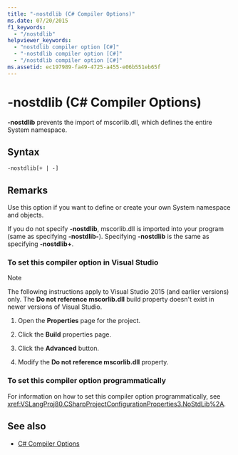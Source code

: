 ```yaml
---
title: "-nostdlib (C# Compiler Options)"
ms.date: 07/20/2015
f1_keywords:
  - "/nostdlib"
helpviewer_keywords:
  - "nostdlib compiler option [C#]"
  - "-nostdlib compiler option [C#]"
  - "/nostdlib compiler option [C#]"
ms.assetid: ec197989-fa49-4725-a455-e06b551eb65f
---
```

# -nostdlib (C# Compiler Options)

**-nostdlib** prevents the import of mscorlib.dll, which defines the entire System namespace.

## Syntax

```console
-nostdlib[+ | -]
```

## Remarks

Use this option if you want to define or create your own System namespace and objects.

If you do not specify **-nostdlib**, mscorlib.dll is imported into your program (same as specifying **-nostdlib-**). Specifying **-nostdlib** is the same as specifying **-nostdlib+**.

### To set this compiler option in Visual Studio

> [!NOTE]
> The following instructions apply to Visual Studio 2015 (and earlier versions) only. The **Do not reference mscorlib.dll** build property doesn't exist in newer versions of Visual Studio.

1. Open the **Properties** page for the project.

2. Click the **Build** properties page.

3. Click the **Advanced** button.

4. Modify the **Do not reference mscorlib.dll** property.

### To set this compiler option programmatically

For information on how to set this compiler option programmatically, see <xref:VSLangProj80.CSharpProjectConfigurationProperties3.NoStdLib%2A>.

## See also

- [C# Compiler Options](./index.md)
